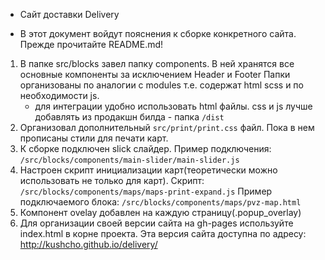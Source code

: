 - Сайт доставки Delivery

- В этот документ войдут пояснения к сборке конкретного сайта. Прежде прочитайте README.md!

1. В папке src/blocks завел папку components. В ней хранятся все основные компоненты за исключением Header и Footer
   Папки организованы по аналогии с modules т.е. содержат html scss и по необходимости js.
   - для интеграции удобно использовать html файлы. сss и js лучше добавлять из продакшн билда - папка `/dist`
2. Организовал дополнительный `src/print/print.css` файл. Пока в нем прописаны стили для печати карт.
3. К сборке подключен slick слайдер. Пример подключения: `/src/blocks/components/main-slider/main-slider.js`
4. Настроен скрипт инициализации карт(теоретически можно использовать не только для карт). Скрипт:
   `/src/blocks/components/maps/maps-print-expand.js`
   Пример подключаемого блока:
   `/src/blocks/components/maps/pvz-map.html`
5. Компонент ovelay добавлен на каждую страницу(.popup_overlay)
6. Для организации своей версии сайта на gh-pages используйте index.html в корне проекта.
   Эта версия сайта доступна по адресу: http://kushcho.github.io/delivery/
